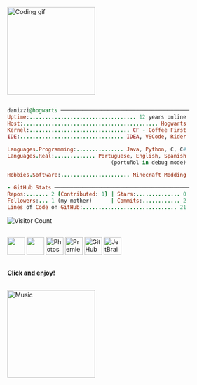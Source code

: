 

<p>
  <img src="https://github.com/user-attachments/assets/74b164f1-5ae0-4913-a7ad-553b359441b2" width="200" alt="Coding gif">

## 

```ruby
danizzi@hogwarts ─────────────────────────────────────────
Uptime:.................................. 12 years online
Host:........................................... Hogwarts
Kernel:................................ CF - Coffee First
IDE:................................. IDEA, VSCode, Rider

Languages.Programming:............... Java, Python, C, C# 
Languages.Real:............. Portuguese, English, Spanish
                                 (portuñol in debug mode)

Hobbies.Software:...................... Minecraft Modding

- GitHub Stats ───────────────────────────────────────────
Repos:....... 2 {Contributed: 1} | Stars:.............. 0
Followers:... 1 (my mother)      | Commits:............ 2                   
Lines of Code on GitHub:.............................. 21
```
![Visitor Count](https://profile-counter.glitch.me/danizzi/count.svg)

## 

<p>
  <img src="https://cdn.jsdelivr.net/gh/devicons/devicon/icons/git/git-original.svg" width="40" height="40"/>
  <img src="https://cdn.jsdelivr.net/gh/devicons/devicon/icons/vscode/vscode-original.svg" width="40" height="40"/>
  <img src="https://cdn.jsdelivr.net/gh/devicons/devicon/icons/photoshop/photoshop-plain.svg" width="40" height="40" alt="Photoshop"/>
  <img src="https://cdn.jsdelivr.net/gh/devicons/devicon/icons/premierepro/premierepro-original.svg" width="40" height="40" alt="Premiere Pro"/>
  <img src="https://cdn.jsdelivr.net/gh/devicons/devicon/icons/github/github-original.svg" width="40" height="40" alt="GitHub"/>
  <img src="https://cdn.jsdelivr.net/gh/devicons/devicon/icons/jetbrains/jetbrains-original.svg" width="40" height="40" alt="JetBrains IDEs"/>

## 

<p>
<a href="https://open.spotify.com/playlist/0yyQzAEVglyYicaDFaTzUZ?si=05f9ec4c37334d78">
<strong>Click and enjoy!</strong>
<br />
<br />
<p>
<img height="200" alt="Music" src="https://github.com/user-attachments/assets/62eb671c-704a-44f7-8524-1262699b550e"> 
</a>
</p>
</p>
